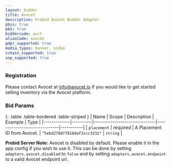 ```yaml
---
layout: bidder
title: Avocet
description: Prebid Avocet Bidder Adapter
pbjs: true
pbs: true
biddercode: avct
aliasCode: avocet
gdpr_supported: true
media_types: banner, video
schain_supported: true
usp_supported: true
---
```


### Registration

Please contact Avocet at info@avocet.io if you would like to get started selling inventory via the Avocet platform.

### Bid Params

{: .table .table-bordered .table-striped }
| Name        | Scope    | Description                  | Example                      | Type      |
|-------------|----------|------------------------------|------------------------------|-----------|
| `placement` | required | A Placement ID from Avocet.  | `"5ebd27607781b9af3ccc3332"` | `string`  |

**Prebid Server Note:** Avocet is disabled by default. Please enable it in the app config if you wish to use it. This can be done by setting `adapters.avocet.disabled` to `false` and by setting `adapters.avocet.endpoint` to a valid Avocet endpoint url.
